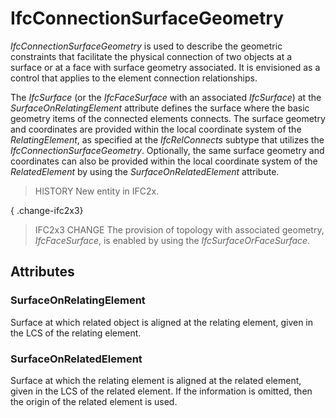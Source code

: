 # IfcConnectionSurfaceGeometry

_IfcConnectionSurfaceGeometry_ is used to describe the geometric constraints that facilitate the physical connection of two objects at a surface or at a face with surface geometry associated. It is envisioned as a control that applies to the element connection relationships.
<!-- end of short definition -->

The _IfcSurface_ (or the _IfcFaceSurface_ with an associated _IfcSurface_) at the _SurfaceOnRelatingElement_ attribute defines the surface where the basic geometry items of the connected elements connects. The surface geometry and coordinates are provided within the local coordinate system of the _RelatingElement_, as specified at the _IfcRelConnects_ subtype that utilizes the _IfcConnectionSurfaceGeometry_. Optionally, the same surface geometry and coordinates can also be provided within the local coordinate system of the _RelatedElement_ by using the _SurfaceOnRelatedElement_ attribute.

> HISTORY New entity in IFC2x.

{ .change-ifc2x3}
> IFC2x3 CHANGE The provision of topology with associated geometry, _IfcFaceSurface_, is enabled by using the _IfcSurfaceOrFaceSurface_.

## Attributes

### SurfaceOnRelatingElement
Surface at which related object is aligned at the relating element, given in the LCS of the relating element.

### SurfaceOnRelatedElement
Surface at which the relating element is aligned at the related element, given in the LCS of the related element. If the information is omitted, then the origin of the related element is used.

